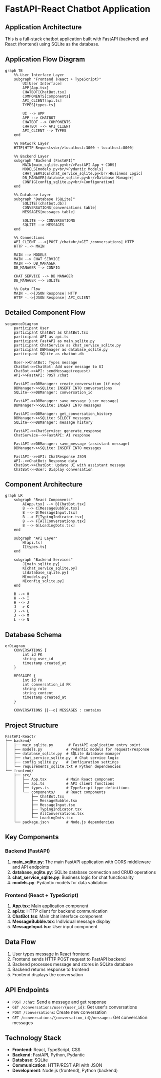 # FastAPI-React Chatbot Application

## Application Architecture

This is a full-stack chatbot application built with FastAPI (backend) and React (frontend) using SQLite as the database.

## Application Flow Diagram

```mermaid
graph TB
    %% User Interface Layer
    subgraph "Frontend (React + TypeScript)"
        UI[User Interface]
        APP[App.tsx]
        CHATBOT[ChatBot.tsx]
        COMPONENTS[Components]
        API_CLIENT[api.ts]
        TYPES[types.ts]
        
        UI --> APP
        APP --> CHATBOT
        CHATBOT --> COMPONENTS
        CHATBOT --> API_CLIENT
        API_CLIENT --> TYPES
    end
    
    %% Network Layer
    HTTP[HTTP Requests<br/>localhost:3000 → localhost:8000]
    
    %% Backend Layer
    subgraph "Backend (FastAPI)"
        MAIN[main_sqlite.py<br/>FastAPI App + CORS]
        MODELS[models.py<br/>Pydantic Models]
        CHAT_SERVICE[chat_service_sqlite.py<br/>Business Logic]
        DB_MANAGER[database_sqlite.py<br/>Database Manager]
        CONFIG[config_sqlite.py<br/>Configuration]
    end
    
    %% Database Layer
    subgraph "Database (SQLite)"
        SQLITE[(chatbot.db)]
        CONVERSATIONS[conversations table]
        MESSAGES[messages table]
        
        SQLITE --> CONVERSATIONS
        SQLITE --> MESSAGES
    end
    
    %% Connections
    API_CLIENT -.->|POST /chat<br/>GET /conversations| HTTP
    HTTP -.-> MAIN
    
    MAIN --> MODELS
    MAIN --> CHAT_SERVICE
    MAIN --> DB_MANAGER
    DB_MANAGER --> CONFIG
    
    CHAT_SERVICE --> DB_MANAGER
    DB_MANAGER --> SQLITE
    
    %% Data Flow
    MAIN -.->|JSON Response| HTTP
    HTTP -.->|JSON Response| API_CLIENT
```

## Detailed Component Flow

```mermaid
sequenceDiagram
    participant User
    participant ChatBot as ChatBot.tsx
    participant API as api.ts
    participant FastAPI as main_sqlite.py
    participant ChatService as chat_service_sqlite.py
    participant DBManager as database_sqlite.py
    participant SQLite as chatbot.db
    
    User->>ChatBot: Types message
    ChatBot->>ChatBot: Add user message to UI
    ChatBot->>API: sendMessage(request)
    API->>FastAPI: POST /chat
    
    FastAPI->>DBManager: create_conversation (if new)
    DBManager->>SQLite: INSERT INTO conversations
    SQLite-->>DBManager: conversation_id
    
    FastAPI->>DBManager: save_message (user message)
    DBManager->>SQLite: INSERT INTO messages
    
    FastAPI->>DBManager: get_conversation_history
    DBManager->>SQLite: SELECT messages
    SQLite-->>DBManager: message history
    
    FastAPI->>ChatService: generate_response
    ChatService-->>FastAPI: AI response
    
    FastAPI->>DBManager: save_message (assistant message)
    DBManager->>SQLite: INSERT INTO messages
    
    FastAPI-->>API: ChatResponse JSON
    API-->>ChatBot: Response data
    ChatBot->>ChatBot: Update UI with assistant message
    ChatBot->>User: Display conversation
```

## Component Architecture

```mermaid
graph LR
    subgraph "React Components"
        A[App.tsx] --> B[ChatBot.tsx]
        B --> C[MessageBubble.tsx]
        B --> D[MessageInput.tsx]
        B --> E[TypingIndicator.tsx]
        B --> F[AllConversations.tsx]
        B --> G[LoadingDots.tsx]
    end
    
    subgraph "API Layer"
        H[api.ts]
        I[types.ts]
    end
    
    subgraph "Backend Services"
        J[main_sqlite.py]
        K[chat_service_sqlite.py]
        L[database_sqlite.py]
        M[models.py]
        N[config_sqlite.py]
    end
    
    B --> H
    H --> I
    H --> J
    J --> K
    J --> L
    J --> M
    L --> N
```

## Database Schema

```mermaid
erDiagram
    CONVERSATIONS {
        int id PK
        string user_id
        timestamp created_at
    }
    
    MESSAGES {
        int id PK
        int conversation_id FK
        string role
        string content
        timestamp created_at
    }
    
    CONVERSATIONS ||--o{ MESSAGES : contains
```

## Project Structure

```
FastAPI-React/
├── backend/
│   ├── main_sqlite.py       # FastAPI application entry point
│   ├── models.py           # Pydantic models for request/response
│   ├── database_sqlite.py  # SQLite database manager
│   ├── chat_service_sqlite.py  # Chat service logic
│   ├── config_sqlite.py    # Configuration settings
│   └── requirements_sqlite.txt # Python dependencies
└── frontend/
    ├── src/
    │   ├── App.tsx         # Main React component
    │   ├── api.ts          # API client functions
    │   ├── types.ts        # TypeScript type definitions
    │   └── components/     # React components
    │       ├── ChatBot.tsx
    │       ├── MessageBubble.tsx
    │       ├── MessageInput.tsx
    │       ├── TypingIndicator.tsx
    │       ├── AllConversations.tsx
    │       └── LoadingDots.tsx
    └── package.json        # Node.js dependencies
```

## Key Components

### Backend (FastAPI)

1. **main_sqlite.py**: The main FastAPI application with CORS middleware and API endpoints
2. **database_sqlite.py**: SQLite database connection and CRUD operations
3. **chat_service_sqlite.py**: Business logic for chat functionality
4. **models.py**: Pydantic models for data validation

### Frontend (React + TypeScript)

1. **App.tsx**: Main application component
2. **api.ts**: HTTP client for backend communication
3. **ChatBot.tsx**: Main chat interface component
4. **MessageBubble.tsx**: Individual message display
5. **MessageInput.tsx**: User input component

## Data Flow

1. User types message in React frontend
2. Frontend sends HTTP POST request to FastAPI backend
3. Backend processes message and stores in SQLite database
4. Backend returns response to frontend
5. Frontend displays the conversation

## API Endpoints

- `POST /chat`: Send a message and get response
- `GET /conversations/user/{user_id}`: Get user's conversations
- `POST /conversations`: Create new conversation
- `GET /conversations/{conversation_id}/messages`: Get conversation messages

## Technology Stack

- **Frontend**: React, TypeScript, CSS
- **Backend**: FastAPI, Python, Pydantic
- **Database**: SQLite
- **Communication**: HTTP/REST API with JSON
- **Development**: Node.js (frontend), Python (backend)
